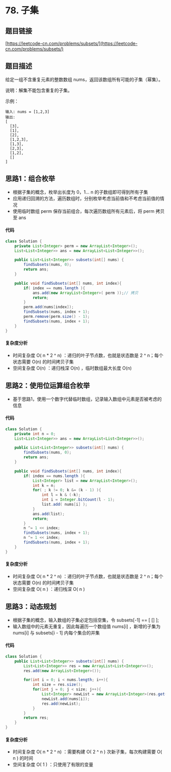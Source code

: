 # 78. 子集
## 题目链接
[https://leetcode-cn.com/problems/subsets/](https://leetcode-cn.com/problems/subsets/)

## 题目描述
给定一组不含重复元素的整数数组 nums，返回该数组所有可能的子集（幂集）。

说明：解集不能包含重复的子集。

示例：
```
输入: nums = [1,2,3]
输出:
[
  [3],
  [1],
  [2],
  [1,2,3],
  [1,3],
  [2,3],
  [1,2],
  []
]
```

## 思路1：组合枚举
 - 根据子集的概念，枚举出长度为 0，1... n 的子数组即可得到所有子集
 - 应用递归回溯的方法，遍历数组时，分别枚举考虑当前值和不考虑当前值的情况
 - 使用临时数组 perm 保存当前组合，每次遍历数组所有元素后，将 perm 拷贝至 ans

#### 代码
```java
class Solution {
    private List<Integer> perm = new ArrayList<Integer>();
    List<List<Integer>> ans = new ArrayList<List<Integer>>();

    public List<List<Integer>> subsets(int[] nums) {
        findSubsets(nums, 0);
        return ans;
    }

    public void findSubsets(int[] nums, int index){
        if( index == nums.length ){
            ans.add(new ArrayList<Integer>( perm ));// 拷贝
            return;
        }
        perm.add(nums[index]);
        findSubsets(nums, index + 1);
        perm.remove(perm.size() - 1);
        findSubsets(nums, index + 1);
    }
}
```

#### 复杂度分析
 - 时间复杂度 O( n * 2 ^ n) ：递归的叶子节点数，也就是状态数是 2 ^ n；每个状态需要 O(n) 的时间拷贝子集
 - 空间复杂度 O(n) ：递归栈深 O(n) ，临时数组最大长度 O(n)

## 思路2：使用位运算组合枚举
 - 基于思路1，使用一个数字代替临时数组，记录输入数组中元素是否被考虑的信息

#### 代码
```java
class Solution {
    private int n = 0;
    List<List<Integer>> ans = new ArrayList<List<Integer>>();

    public List<List<Integer>> subsets(int[] nums) {
        findSubsets(nums, 0);
        return ans;
    }

    public void findSubsets(int[] nums, int index){
        if( index == nums.length ){
            List<Integer> list = new ArrayList<Integer>();
            int k = n;
            for( ; k != 0; k &= (k - 1) ){
                int l = k & (-k);
                int i = Integer.bitCount(l - 1);
                list.add( nums[i] );
            }
            ans.add(list);
            return;
        }
        n ^= 1 << index;
        findSubsets(nums, index + 1);
        n ^= 1 << index;
        findSubsets(nums, index + 1);
    }
}
```

#### 复杂度分析
 - 时间复杂度 O( n * 2 ^ n) ：递归的叶子节点数，也就是状态数是 2 ^ n；每个状态需要 O(n) 的时间拷贝子集
 - 空间复杂度 O( n ) ：递归栈深 O( n )

## 思路3：动态规划
 - 根据子集的概念，输入数组的子集必定包括空集，令 subsets[-1] == [ [] ];
 - 输入数组中的元素无重复，因此每遍历一个数组值 nums[i] ，新增的子集为 nums[i] 与 subsets[i - 1] 内每个集合的并集

#### 代码
```java
class Solution {
    public List<List<Integer>> subsets(int[] nums) {
        List<List<Integer>> res = new ArrayList<List<Integer>>();
        res.add(new ArrayList<Integer>());

        for(int i = 0; i < nums.length; i++){
            int size = res.size();
            for(int j = 0; j < size; j++){
                List<Integer> newList = new ArrayList<Integer>(res.get(j));
                newList.add(nums[i]);
                res.add(newList);
            }
        }
        return res;
    }
}
```

#### 复杂度分析
 - 时间复杂度 O( n * 2 ^ n) ：需要构建 O( 2 ^ n ) 次新子集，每次构建需要 O( n ) 的时间
 - 空间复杂度 O( 1 ) ：只使用了有限的变量


